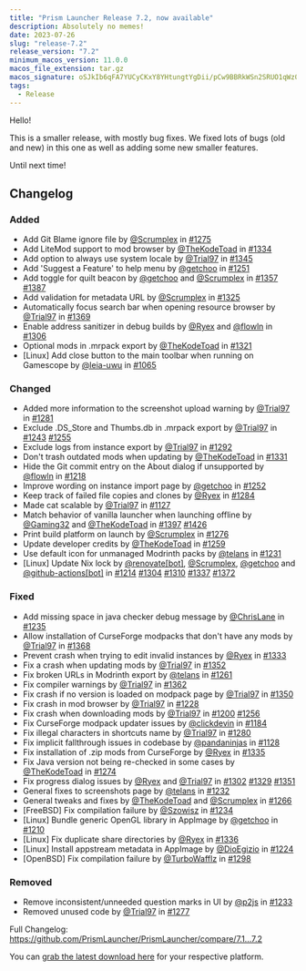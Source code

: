 ```yaml
---
title: "Prism Launcher Release 7.2, now available"
description: Absolutely no memes!
date: 2023-07-26
slug: "release-7.2"
release_version: "7.2"
minimum_macos_version: 11.0.0
macos_file_extension: tar.gz
macos_signature: oSJkIb6qFA7YUCyCKxY8YHtungtYgDii/pCw9BBRkWSn2SRUO1qWz0spuhW3N4bpsE54p7H0LOYW0iHWqBleBg==
tags:
  - Release
---
```


Hello!

This is a smaller release, with mostly bug fixes. We fixed lots of bugs (old and new) in this one as well as adding some new smaller features.

Until next time!

## Changelog

### Added

- Add Git Blame ignore file by [@Scrumplex](https://github.com/Scrumplex) in [#1275](https://github.com/PrismLauncher/PrismLauncher/pull/1275)
- Add LiteMod support to mod browser by [@TheKodeToad](https://github.com/TheKodeToad) in [#1334](https://github.com/PrismLauncher/PrismLauncher/pull/1334)
- Add option to always use system locale by [@Trial97](https://github.com/Trial97) in [#1345](https://github.com/PrismLauncher/PrismLauncher/pull/1345)
- Add 'Suggest a Feature' to help menu by [@getchoo](https://github.com/getchoo) in [#1251](https://github.com/PrismLauncher/PrismLauncher/pull/1251)
- Add toggle for quilt beacon by [@getchoo](https://github.com/getchoo) and [@Scrumplex](https://github.com/Scrumplex) in [#1357](https://github.com/PrismLauncher/PrismLauncher/pull/1357) [#1387](https://github.com/PrismLauncher/PrismLauncher/pull/1387)
- Add validation for metadata URL by [@Scrumplex](https://github.com/Scrumplex) in [#1325](https://github.com/PrismLauncher/PrismLauncher/pull/1325)
- Automatically focus search bar when opening resource browser by [@Trial97](https://github.com/Trial97) in [#1369](https://github.com/PrismLauncher/PrismLauncher/pull/1369)
- Enable address sanitizer in debug builds by [@Ryex](https://github.com/Ryex) and [@flowln](https://github.com/flowln) in [#1306](https://github.com/PrismLauncher/PrismLauncher/pull/1306)
- Optional mods in .mrpack export by [@TheKodeToad](https://github.com/TheKodeToad) in [#1321](https://github.com/PrismLauncher/PrismLauncher/pull/1321)
- [Linux] Add close button to the main toolbar when running on Gamescope by [@leia-uwu](https://github.com/leia-uwu) in [#1065](https://github.com/PrismLauncher/PrismLauncher/pull/1065)

### Changed

- Added more information to the screenshot upload warning by [@Trial97](https://github.com/Trial97) in [#1281](https://github.com/PrismLauncher/PrismLauncher/pull/1281)
- Exclude .DS_Store and Thumbs.db in .mrpack export by [@Trial97](https://github.com/Trial97) in [#1243](https://github.com/PrismLauncher/PrismLauncher/pull/1243) [#1255](https://github.com/PrismLauncher/PrismLauncher/pull/1255)
- Exclude logs from instance export by [@Trial97](https://github.com/Trial97) in [#1292](https://github.com/PrismLauncher/PrismLauncher/pull/1292)
- Don't trash outdated mods when updating by [@TheKodeToad](https://github.com/TheKodeToad) in [#1331](https://github.com/PrismLauncher/PrismLauncher/pull/1331)
- Hide the Git commit entry on the About dialog if unsupported by [@flowln](https://github.com/flowln) in [#1218](https://github.com/PrismLauncher/PrismLauncher/pull/1218)
- Improve wording on instance import page by [@getchoo](https://github.com/getchoo) in [#1252](https://github.com/PrismLauncher/PrismLauncher/pull/1252)
- Keep track of failed file copies and clones by [@Ryex](https://github.com/Ryex) in [#1284](https://github.com/PrismLauncher/PrismLauncher/pull/1284)
- Made cat scalable by [@Trial97](https://github.com/Trial97) in [#1127](https://github.com/PrismLauncher/PrismLauncher/pull/1127)
- Match behavior of vanilla launcher when launching offline by [@Gaming32](https://github.com/Gaming32) and [@TheKodeToad](https://github.com/TheKodeToad) in [#1397](https://github.com/PrismLauncher/PrismLauncher/pull/1397) [#1426](https://github.com/PrismLauncher/PrismLauncher/pull/1426)
- Print build platform on launch by [@Scrumplex](https://github.com/Scrumplex) in [#1276](https://github.com/PrismLauncher/PrismLauncher/pull/1276)
- Update developer credits by [@TheKodeToad](https://github.com/TheKodeToad) in [#1259](https://github.com/PrismLauncher/PrismLauncher/pull/1259)
- Use default icon for unmanaged Modrinth packs by [@telans](https://github.com/telans) in [#1231](https://github.com/PrismLauncher/PrismLauncher/pull/1231)
- [Linux] Update Nix lock by [@renovate[bot]](https://github.com/renovate[bot]), [@Scrumplex](https://github.com/Scrumplex), [@getchoo](https://github.com/getchoo) and [@github-actions[bot]](https://github.com/github-actions[bot]) in [#1214](https://github.com/PrismLauncher/PrismLauncher/pull/1214) [#1304](https://github.com/PrismLauncher/PrismLauncher/pull/1304) [#1310](https://github.com/PrismLauncher/PrismLauncher/pull/1310) [#1337](https://github.com/PrismLauncher/PrismLauncher/pull/1337) [#1372](https://github.com/PrismLauncher/PrismLauncher/pull/1372)

### Fixed

- Add missing space in java checker debug message by [@ChrisLane](https://github.com/ChrisLane) in [#1235](https://github.com/PrismLauncher/PrismLauncher/pull/1235)
- Allow installation of CurseForge modpacks that don't have any mods by [@Trial97](https://github.com/Trial97) in [#1368](https://github.com/PrismLauncher/PrismLauncher/pull/1368)
- Prevent crash when trying to edit invalid instances by [@Ryex](https://github.com/Ryex) in [#1333](https://github.com/PrismLauncher/PrismLauncher/pull/1333)
- Fix a crash when updating mods by [@Trial97](https://github.com/Trial97) in [#1352](https://github.com/PrismLauncher/PrismLauncher/pull/1352)
- Fix broken URLs in Modrinth export by [@telans](https://github.com/telans) in [#1261](https://github.com/PrismLauncher/PrismLauncher/pull/1261)
- Fix compiler warnings by [@Trial97](https://github.com/Trial97) in [#1362](https://github.com/PrismLauncher/PrismLauncher/pull/1362)
- Fix crash if no version is loaded on modpack page by [@Trial97](https://github.com/Trial97) in [#1350](https://github.com/PrismLauncher/PrismLauncher/pull/1350)
- Fix crash in mod browser by [@Trial97](https://github.com/Trial97) in [#1228](https://github.com/PrismLauncher/PrismLauncher/pull/1228)
- Fix crash when downloading mods by [@Trial97](https://github.com/Trial97) in [#1200](https://github.com/PrismLauncher/PrismLauncher/pull/1200) [#1256](https://github.com/PrismLauncher/PrismLauncher/pull/1256)
- Fix CurseForge modpack updater issues by [@clickdevin](https://github.com/clickdevin) in [#1184](https://github.com/PrismLauncher/PrismLauncher/pull/1184)
- Fix illegal characters in shortcuts name by [@Trial97](https://github.com/Trial97) in [#1280](https://github.com/PrismLauncher/PrismLauncher/pull/1280)
- Fix implicit fallthrough issues in codebase by [@pandaninjas](https://github.com/pandaninjas) in [#1128](https://github.com/PrismLauncher/PrismLauncher/pull/1128)
- Fix installation of .zip mods from CurseForge by [@Ryex](https://github.com/Ryex) in [#1335](https://github.com/PrismLauncher/PrismLauncher/pull/1335)
- Fix Java version not being re-checked in some cases by [@TheKodeToad](https://github.com/TheKodeToad) in [#1274](https://github.com/PrismLauncher/PrismLauncher/pull/1274)
- Fix progress dialog issues by [@Ryex](https://github.com/Ryex) and [@Trial97](https://github.com/Trial97) in [#1302](https://github.com/PrismLauncher/PrismLauncher/pull/1302) [#1329](https://github.com/PrismLauncher/PrismLauncher/pull/1329) [#1351](https://github.com/PrismLauncher/PrismLauncher/pull/1351)
- General fixes to screenshots page by [@telans](https://github.com/telans) in [#1232](https://github.com/PrismLauncher/PrismLauncher/pull/1232)
- General tweaks and fixes by [@TheKodeToad](https://github.com/TheKodeToad) and [@Scrumplex](https://github.com/Scrumplex) in [#1266](https://github.com/PrismLauncher/PrismLauncher/pull/1266)
- [FreeBSD] Fix compilation failure by [@Szowisz](https://github.com/Szowisz) in [#1234](https://github.com/PrismLauncher/PrismLauncher/pull/1234)
- [Linux] Bundle generic OpenGL library in AppImage by [@getchoo](https://github.com/getchoo) in [#1210](https://github.com/PrismLauncher/PrismLauncher/pull/1210)
- [Linux] Fix duplicate share directories by [@Ryex](https://github.com/Ryex) in [#1336](https://github.com/PrismLauncher/PrismLauncher/pull/1336)
- [Linux] Install appstream metadata in AppImage by [@DioEgizio](https://github.com/DioEgizio) in [#1224](https://github.com/PrismLauncher/PrismLauncher/pull/1224)
- [OpenBSD] Fix compilation failure by [@TurboWafflz](https://github.com/TurboWafflz) in [#1298](https://github.com/PrismLauncher/PrismLauncher/pull/1298)

### Removed

- Remove inconsistent/unneeded question marks in UI by [@p2js](https://github.com/p2js) in [#1233](https://github.com/PrismLauncher/PrismLauncher/pull/1233)
- Removed unused code by [@Trial97](https://github.com/Trial97) in [#1277](https://github.com/PrismLauncher/PrismLauncher/pull/1277)

Full Changelog: <https://github.com/PrismLauncher/PrismLauncher/compare/7.1...7.2>

You can [grab the latest download here](https://prismlauncher.org/download/) for your respective platform.
